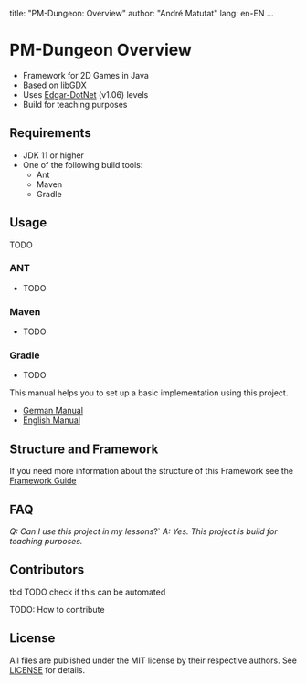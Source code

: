 title: "PM-Dungeon: Overview"
author: "André Matutat"
lang: en-EN
...

# PM-Dungeon Overview

- Framework for 2D Games in Java
- Based on [libGDX](https://libgdx.com/)
- Uses [Edgar-DotNet](https://github.com/OndrejNepozitek/Edgar-DotNet) (v1.06) levels
- Build for teaching purposes



## Requirements

- JDK 11 or higher
- One of the following build tools:
  - Ant
  - Maven
  - Gradle  

## Usage

TODO

### ANT
- TODO
### Maven
- TODO
### Gradle
- TODO

This manual helps you to set up a basic implementation using this project. 
- [German Manual](./docs/manual_DE.md)
- [English Manual](./docs/manual_EN.md)


## Structure and Framework
If you need more information about the structure of this Framework see the [Framework Guide](./docs/framework_EN)


## FAQ
*Q: Can I use this project in my lessons*?` 
*A: Yes. This project is build for teaching purposes.*

## Contributors

tbd
TODO check if this can be automated 

TODO: How to contribute


## License

All files are published under the MIT license by their respective authors. See [LICENSE](./license.md) for details.
